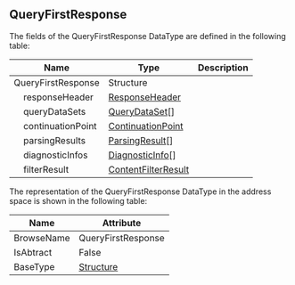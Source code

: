 <!-- datatype -->
## QueryFirstResponse
<!-- end of description -->
The fields of the QueryFirstResponse DataType are defined in the following table:  

|Name|Type|Description|
|---|---|---|
|QueryFirstResponse|Structure||
|&nbsp;&nbsp;&nbsp;&nbsp;responseHeader|[ResponseHeader](../../../Part4/Services/ResponseHeader/readme.md)||
|&nbsp;&nbsp;&nbsp;&nbsp;queryDataSets|[QueryDataSet](../../../Part4/Services/QueryDataSet/readme.md)[]||
|&nbsp;&nbsp;&nbsp;&nbsp;continuationPoint|[ContinuationPoint](../../../Part4/DataTypes/ContinuationPoint/readme.md)||
|&nbsp;&nbsp;&nbsp;&nbsp;parsingResults|[ParsingResult](../../../Part4/Services/ParsingResult/readme.md)[]||
|&nbsp;&nbsp;&nbsp;&nbsp;diagnosticInfos|[DiagnosticInfo](../../../Part4/DataTypes/DiagnosticInfo/readme.md)[]||
|&nbsp;&nbsp;&nbsp;&nbsp;filterResult|[ContentFilterResult](../../../Part4/Services/ContentFilterResult/readme.md)||

The representation of the QueryFirstResponse DataType in the address space is shown in the following table:  

|Name|Attribute|
|---|---|
|BrowseName|QueryFirstResponse|
|IsAbtract|False|
|BaseType|[Structure](../../../Part3/DataTypes/Structure/readme.md)|

